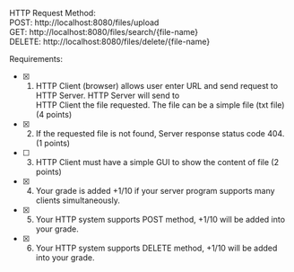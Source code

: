 HTTP Request Method: <br />
POST: http://localhost:8080/files/upload <br />
GET: http://localhost:8080/files/search/{file-name} <br />
DELETE: http://localhost:8080/files/delete/{file-name} <br />

Requirements:
- [x] 1. HTTP Client (browser) allows user enter URL and send request to HTTP Server. HTTP Server will send to<br />
HTTP Client the file requested. The file can be a simple file (txt file) (4 points)
- [x] 2. If the requested file is not found, Server response status code 404. (1 points) 
- [ ] 3. HTTP Client must have a simple GUI to show the content of file (2 points)
- [x] 4. Your grade is added +1/10 if your server program supports many clients simultaneously.
- [x] 5. Your HTTP system supports POST method, +1/10 will be added into your grade.
- [x] 6. Your HTTP system supports DELETE method, +1/10 will be added into your grade.
